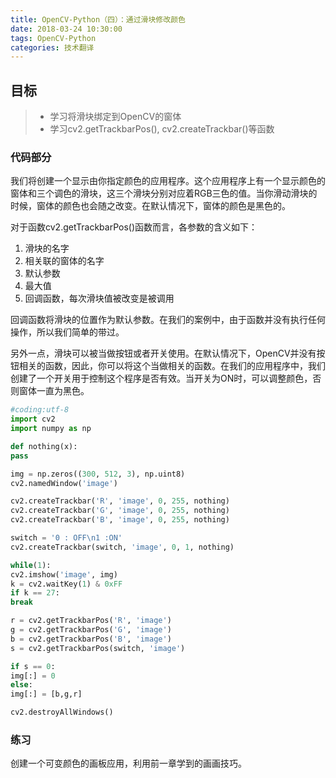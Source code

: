 ```yaml
---
title: OpenCV-Python（四）：通过滑块修改颜色
date: 2018-03-24 10:30:00
tags: OpenCV-Python 
categories: 技术翻译
---
```


目标
----

> * 学习将滑块绑定到OpenCV的窗体
> * 学习cv2.getTrackbarPos(), cv2.createTrackbar()等函数

### 代码部分

我们将创建一个显示由你指定颜色的应用程序。这个应用程序上有一个显示颜色的窗体和三个调色的滑块，这三个滑块分别对应着RGB三色的值。当你滑动滑块的时候，窗体的颜色也会随之改变。在默认情况下，窗体的颜色是黑色的。

对于函数cv2.getTrackbarPos()函数而言，各参数的含义如下：
1. 滑块的名字
2. 相关联的窗体的名字
3. 默认参数
4. 最大值
5. 回调函数，每次滑块值被改变是被调用

回调函数将滑块的位置作为默认参数。在我们的案例中，由于函数并没有执行任何操作，所以我们简单的带过。

另外一点，滑块可以被当做按钮或者开关使用。在默认情况下，OpenCV并没有按钮相关的函数，因此，你可以将这个当做相关的函数。在我们的应用程序中，我们创建了一个开关用于控制这个程序是否有效。当开关为ON时，可以调整颜色，否则窗体一直为黑色。
<!------------------more------------>

``` python
#coding:utf-8
import cv2
import numpy as np

def nothing(x):
pass

img = np.zeros((300, 512, 3), np.uint8)
cv2.namedWindow('image')

cv2.createTrackbar('R', 'image', 0, 255, nothing)
cv2.createTrackbar('G', 'image', 0, 255, nothing)
cv2.createTrackbar('B', 'image', 0, 255, nothing)

switch = '0 : OFF\n1 :ON'
cv2.createTrackbar(switch, 'image', 0, 1, nothing)

while(1):
cv2.imshow('image', img)
k = cv2.waitKey(1) & 0xFF
if k == 27:
break

r = cv2.getTrackbarPos('R', 'image')
g = cv2.getTrackbarPos('G', 'image')
b = cv2.getTrackbarPos('B', 'image')
s = cv2.getTrackbarPos(switch, 'image')

if s == 0:
img[:] = 0
else:
img[:] = [b,g,r]

cv2.destroyAllWindows()
```

### 练习
创建一个可变颜色的画板应用，利用前一章学到的画画技巧。
